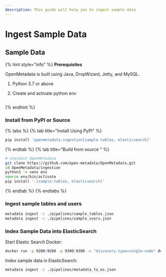 ```yaml
---
description: This guide will help you to ingest sample data
---
```


# Ingest Sample Data

## Sample Data

{% hint style="info" %}
**Prerequisites**

OpenMetadata is built using Java, DropWizard, Jetty, and MySQL.

1. Python 3.7 or above
2. Create and activate python env

   ```bash
      ```
{% endhint %}

### Install from PyPI or Source

{% tabs %}
{% tab title="Install Using PyPI" %}
```bash
pip install 'openmetadata-ingestion[sample-tables, elasticsearch]'
```
{% endtab %}
{% tab title="Build from source " %}
```bash
# checkout OpenMetadata
git clone https://github.com/open-metadata/OpenMetadata.git
cd OpenMetadata/ingestion
python3 -m venv env
source env/bin/activate
pip install '.[sample-tables, elasticsearch]'
```
{% endtab %}
{% endtabs %}

### Ingest sample tables and users

```bash
metadata ingest -c ./pipelines/sample_tables.json
metadata ingest -c ./pipelines/sample_users.json
```

### Index Sample Data into ElasticSearch

Start Elastic Search Docker:

```bash
docker run -p 9200:9200 -p 9300:9300 -e "discovery.type=single-node" docker.elastic.co/elasticsearch/elasticsearch:7.10.2
```

Index sample data in ElasticSearch:

```bash
metadata ingest -c ./pipelines/metadata_to_es.json
```

